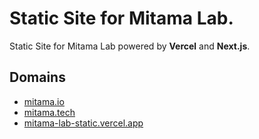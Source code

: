 # Static Site for Mitama Lab.

Static Site for Mitama Lab powered by **Vercel** and **Next.js**.

## Domains

- [mitama.io](https://www.mitama.io)
- [mitama.tech](https://www.mitama.tech)
- [mitama-lab-static.vercel.app](https://mitama-lab-static.vercel.app)

